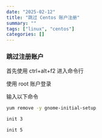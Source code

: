 ```yaml
---
date: "2025-02-12"
title: "跳过 Centos 账户注册"
summary: ""
tags: ["linux", "centos"]
categories: []
---
```


### 跳过注册账户

首先使用 ctrl+alt+f2 进入命令行

使用 root 账户登录

输入以下命令

```sh
yum remove -y gnome-initial-setup

init 3

init 5
```